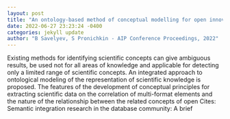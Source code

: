 ```yaml
--- 
layout: post 
title: "An ontology-based method of conceptual modelling for open innovation diffusion" 
date: 2022-06-27 23:23:24 -0400 
categories: jekyll update 
author: "B Savelyev, S Pronichkin - AIP Conference Proceedings, 2022" 
--- 
```

Existing methods for identifying scientific concepts can give ambiguous results, be used not for all areas of knowledge and applicable for detecting only a limited range of scientific concepts. An integrated approach to ontological modeling of the representation of scientific knowledge is proposed. The features of the development of conceptual principles for extracting scientific data on the correlation of multi-format elements and the nature of the relationship between the related concepts of open Cites: Semantic integration research in the database community: A brief